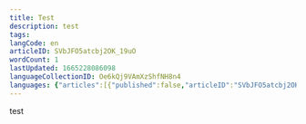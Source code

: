 ```yaml
---
title: Test
description: test
tags: 
langCode: en
articleID: SVbJFO5atcbj2OK_19uO
wordCount: 1
lastUpdated: 1665228086098
languageCollectionID: Oe6kQj9VAmXzShfNH8n4
languages: {"articles":[{"published":false,"articleID":"SVbJFO5atcbj2OK_19uO","langCode":"en"}],"publishedLanguages":[{"langCode":"en","localName":"English","articleID":"SVbJFO5atcbj2OK_19uO","link":"/test"}]}
---
```


test
